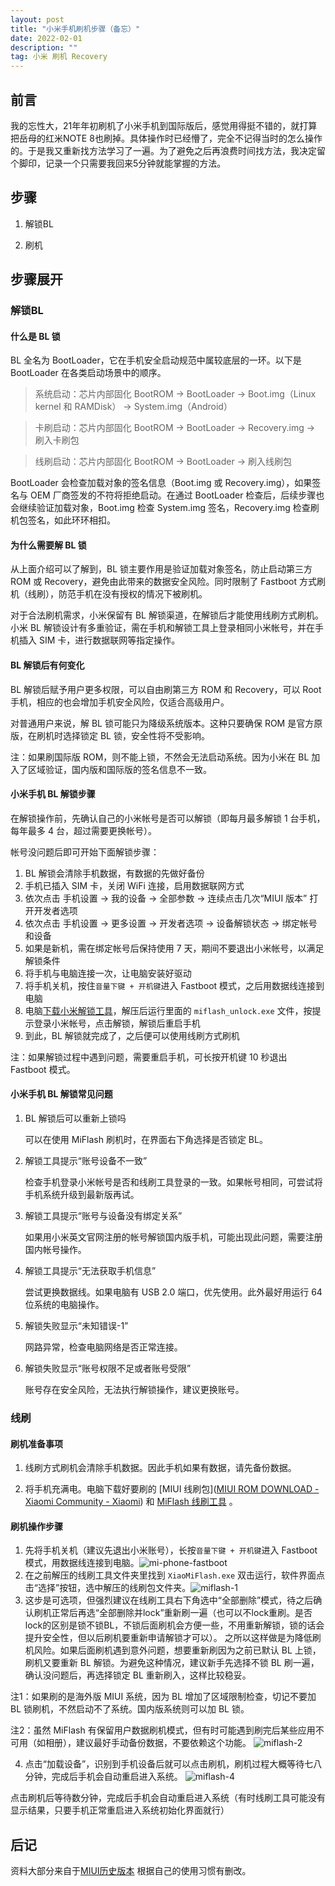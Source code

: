 ```yaml
---
layout: post
title: "小米手机刷机步骤（备忘）"
date: 2022-02-01 
description: ""
tag: 小米 刷机 Recovery
---
```


## 前言

我的忘性大，21年年初刷机了小米手机到国际版后，感觉用得挺不错的，就打算把岳母的红米NOTE 8也刷掉。具体操作时已经懵了，完全不记得当时的怎么操作的。于是我又重新找方法学习了一遍。为了避免之后再浪费时间找方法，我决定留个脚印，记录一个只需要我回来5分钟就能掌握的方法。

## 步骤

1. 解锁BL

2. 刷机

## 步骤展开

### 解锁BL

#### 什么是 BL 锁

BL 全名为 BootLoader，它在手机安全启动规范中属较底层的一环。以下是 BootLoader 在各类启动场景中的顺序。

> 系统启动：芯片内部固化 BootROM -> BootLoader -> Boot.img（Linux kernel 和 RAMDisk） -> System.img（Android）

> 卡刷启动：芯片内部固化 BootROM -> BootLoader -> Recovery.img -> 刷入卡刷包

> 线刷启动：芯片内部固化 BootROM -> BootLoader -> 刷入线刷包

BootLoader 会检查加载对象的签名信息（Boot.img 或 Recovery.img），如果签名与 OEM 厂商签发的不符将拒绝启动。在通过 BootLoader 检查后，后续步骤也会继续验证加载对象，Boot.img 检查 System.img 签名，Recovery.img 检查刷机包签名，如此环环相扣。

#### 为什么需要解 BL 锁

从上面介绍可以了解到，BL 锁主要作用是验证加载对象签名，防止启动第三方 ROM 或 Recovery，避免由此带来的数据安全风险。同时限制了 Fastboot 方式刷机（线刷），防范手机在没有授权的情况下被刷机。

对于合法刷机需求，小米保留有 BL 解锁渠道，在解锁后才能使用线刷方式刷机。小米 BL 解锁设计有多重验证，需在手机和解锁工具上登录相同小米帐号，并在手机插入 SIM 卡，进行数据联网等指定操作。

#### BL 解锁后有何变化

BL 解锁后赋予用户更多权限，可以自由刷第三方 ROM 和 Recovery，可以 Root 手机，相应的也会增加手机安全风险，仅适合高级用户。

对普通用户来说，解 BL 锁可能只为降级系统版本。这种只要确保 ROM 是官方原版，在刷机时选择锁定 BL 锁，安全性将不受影响。

注：如果刷国际版 ROM，则不能上锁，不然会无法启动系统。因为小米在 BL 加入了区域验证，国内版和国际版的签名信息不一致。

#### 小米手机 BL 解锁步骤

在解锁操作前，先确认自己的小米帐号是否可以解锁（即每月最多解锁 1 台手机，每年最多 4 台，超过需要更换帐号）。

帐号没问题后即可开始下面解锁步骤：

1. BL 解锁会清除手机数据，有数据的先做好备份
2. 手机已插入 SIM 卡，关闭 WiFi 连接，启用数据联网方式
3. 依次点击 手机设置 -> 我的设备 -> 全部参数 -> 连续点击几次“MIUI 版本” 打开开发者选项
4. 依次点击 手机设置 -> 更多设置 -> 开发者选项 -> 设备解锁状态 -> 绑定帐号和设备
5. 如果是新机，需在绑定帐号后保持使用 7 天，期间不要退出小米帐号，以满足解锁条件
6. 将手机与电脑连接一次，让电脑安装好驱动
7. 将手机关机，按住`音量下键 + 开机键`进入 Fastboot 模式，之后用数据线连接到电脑
8. 电脑[下载小米解锁工具](http://www.miui.com/unlock/)，解压后运行里面的 `miflash_unlock.exe` 文件，按提示登录小米帐号，点击解锁，解锁后重启手机
9. 到此，BL 解锁就完成了，之后便可以使用线刷方式刷机

注：如果解锁过程中遇到问题，需要重启手机，可长按开机键 10 秒退出 Fastboot 模式。

#### 小米手机 BL 解锁常见问题

1. BL 解锁后可以重新上锁吗
   
   可以在使用 MiFlash 刷机时，在界面右下角选择是否锁定 BL。

2. 解锁工具提示“账号设备不一致”
   
   检查手机登录小米帐号是否和线刷工具登录的一致。如果帐号相同，可尝试将手机系统升级到最新版再试。

3. 解锁工具提示“账号与设备没有绑定关系”
   
   如果用小米英文官网注册的帐号解锁国内版手机，可能出现此问题，需要注册国内帐号操作。



4. 解锁工具提示“无法获取手机信息”
   
   尝试更换数据线。如果电脑有 USB 2.0 端口，优先使用。此外最好用运行 64 位系统的电脑操作。

5. 解锁失败显示“未知错误-1”
   
   网路异常，检查电脑网络是否正常连接。

6. 解锁失败显示“账号权限不足或者账号受限”
   
   账号存在安全风险，无法执行解锁操作，建议更换账号。

### 线刷

#### 刷机准备事项

1. 线刷方式刷机会清除手机数据。因此手机如果有数据，请先备份数据。

2. 将手机充满电。电脑下载好要刷的 [MIUI 线刷包]([MIUI ROM DOWNLOAD - Xiaomi Community - Xiaomi](https://c.mi.com/global/miuidownload/index)) 和 [MiFlash 线刷工具](https://pan.chiphello.com:40272/手机刷机/小米/MiFlash2020-3-14-0.zip) 。

#### 刷机操作步骤

1. 先将手机关机（建议先退出小米账号），长按`音量下键 + 开机键`进入 Fastboot 模式，用数据线连接到电脑。![mi-phone-fastboot](https://user-images.githubusercontent.com/85718974/151985309-e0c84dfa-b85f-47c5-94e9-879f3df52491.png)
2. 在之前解压的线刷工具文件夹里找到 `XiaoMiFlash.exe` 双击运行，软件界面点击“选择”按钮，选中解压的线刷包文件夹。![miflash-1](https://user-images.githubusercontent.com/85718974/151985251-acf9f07b-3ce8-4f34-bfb1-a30480952ea4.png)
3. 这步是可选项，但强烈建议在线刷工具右下角选中“全部删除”模式，待之后确认刷机正常后再选“全部删除并lock”重新刷一遍（也可以不lock重刷。是否lock的区别是锁不锁BL，不锁后面刷机会方便一些，不用重新解锁，锁的话会提升安全性，但以后刷机要重新申请解锁才可以）。
之所以这样做是为降低刷机风险。如果后面刷机遇到意外问题，想要重新刷因为之前已默认 BL 上锁，刷机又要重新 BL 解锁。为避免这种情况，建议新手先选择不锁 BL 刷一遍，确认没问题后，再选择锁定 BL 重新刷入，这样比较稳妥。

注1：如果刷的是海外版 MIUI 系统，因为 BL 增加了区域限制检查，切记不要加 BL 锁刷机，不然启动不了系统。国内版系统则可以加 BL 锁。

注2：虽然 MiFlash 有保留用户数据刷机模式，但有时可能遇到刷完后某些应用不可用（如相册），建议最好手动备份数据，不要依赖这个功能。
![miflash-2](https://user-images.githubusercontent.com/85718974/151985419-c9ee545c-9ddf-440a-b30a-fd26dcca02df.png)

4. 点击“加载设备”，识别到手机设备后就可以点击刷机，刷机过程大概等待七八分钟，完成后手机会自动重启进入系统。
![miflash-4](https://user-images.githubusercontent.com/85718974/151985486-a7609b49-a6c7-40fc-abd0-0be8d7b8fa27.png)

点击刷机后等待数分钟，完成后手机会自动重启进入系统（有时线刷工具可能没有显示结果，只要手机正常重启进入系统初始化界面就行）

## 后记
资料大部分来自于[MIUI历史版本](https://miuiver.com/)
根据自己的使用习惯有删改。


